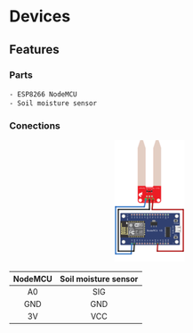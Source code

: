 # Devices

## Features

### Parts

```
- ESP8266 NodeMCU
- Soil moisture sensor
```

### Conections

<p align="center">
    <img src="../images/project-circuit.png" width="25%">
</p>

NodeMCU| Soil moisture sensor
:-----:|:-------------------:|
A0     |SIG
GND    |GND
3V     |VCC
